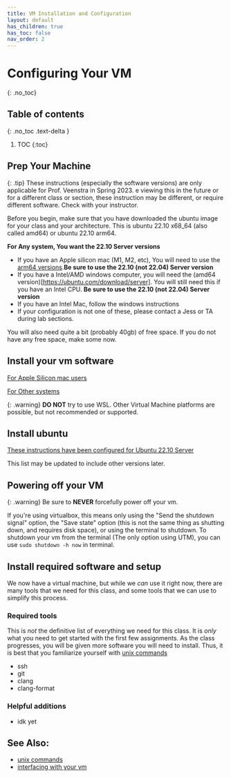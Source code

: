 ```yaml
---
title: VM Installation and Configuration
layout: default
has_children: true
has_toc: false
nav_order: 2
---
```


# Configuring Your VM
{: .no_toc}
## Table of contents
{: .no_toc .text-delta }

1. TOC
{:toc}


## Prep Your Machine

{: .tip} 
These instructions (especially the software versions) are only applicable for Prof. Veenstra in Spring 2023. e viewing this in the future or for a different class or section, these instruction may be different, or require different software. Check with your instructor. 

Before you begin, make sure that you have downloaded the ubuntu image for your class and your architecture. This is ubuntu 22.10 x68_64 (also called amd64) or ubuntu 22.10 arm64. 

**For Any system, You want the 22.10 Server versions**

- If you have an Apple silicon mac (M1, M2, etc), You will need to use the [arm64 versions](https://ubuntu.com/download/server/arm).**Be sure to use the 22.10 (not 22.04) Server version**
- If you have a Intel/AMD windows computer, you will need the (amd64 version)[https://ubuntu.com/download/server]. You will still need this if you have an Intel CPU. **Be sure to use the 22.10 (not 22.04) Server version**
- If you have an Intel Mac, follow the windows instructions
- If your configuration is not one of these, please contact a Jess or TA during lab sections. 

You will also need quite a bit (probably 40gb) of free space. If you do not have any free space, make some now. 

## Install your vm software

[For Apple Silicon mac users](mac)

[For Other systems](windows)


{: .warning}
**DO NOT** try to use WSL. Other Virtual Machine platforms are possible, but not recommended or supported.


## Install ubuntu

[These instructions have been configured for Ubuntu 22.10 Server](ubuntu_2210server)

This list may be updated to include other versions later. 

## Powering off your VM

{: .warning}
Be sure to **NEVER** forcefully power off your vm. 

If you're using virtualbox, this means only using the "Send the shutdown signal" option, the "Save state" option (this is not the same thing as shutting down, and requires disk space), or using the terminal to shutdown. To shutdown your vm from the terminal (The only option using UTM), you can use `sudo shutdown -h now` in terminal. 

## Install required software and setup

We now have a virtual machine, but while we *can* use it right now, there are many tools that we need for this class, and some tools that we can use to simplify this process. 

### Required tools

This is *not* the definitive list of everything we need for this class. It is *only* what you need to get started with the first few assignments. As the class progresses, you will be given more software you will need to install. Thus, it is best that you familiarize yourself with [unix commands](unix_commands)

- ssh
- git
- clang
- clang-format

### Helpful additions
    
- idk yet

## See Also:

- [unix commands](/13s-wiki/unix_commands)
- [interfacing with your vm](interface)

